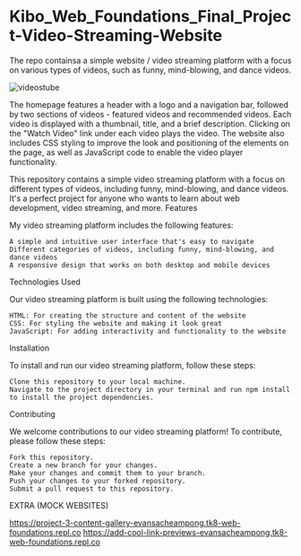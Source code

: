 # Kibo_Web_Foundations_Final_Project-Video-Streaming-Website
The repo containsa a simple website / video streaming platform with a focus on various types of videos, such as funny, mind-blowing, and dance videos.

![videostube](https://user-images.githubusercontent.com/102630199/226752628-cf2b1721-2350-4686-8392-b3d58fb2da67.jpg)


The homepage features a header with a logo and a navigation bar, followed by two sections of videos - featured videos and recommended videos. Each video is displayed with a thumbnail, title, and a brief description. Clicking on the "Watch Video" link under each video plays the video. The website also includes CSS styling to improve the look and positioning of the elements on the page, as well as JavaScript code to enable the video player functionality.

This repository contains a simple video streaming platform with a focus on different types of videos, including funny, mind-blowing, and dance videos. It's a perfect project for anyone who wants to learn about web development, video streaming, and more.
Features

My video streaming platform includes the following features:

    A simple and intuitive user interface that's easy to navigate
    Different categories of videos, including funny, mind-blowing, and dance videos
    A responsive design that works on both desktop and mobile devices

Technologies Used

Our video streaming platform is built using the following technologies:

    HTML: For creating the structure and content of the website
    CSS: For styling the website and making it look great
    JavaScript: For adding interactivity and functionality to the website

Installation

To install and run our video streaming platform, follow these steps:

    Clone this repository to your local machine.
    Navigate to the project directory in your terminal and run npm install to install the project dependencies.

Contributing

We welcome contributions to our video streaming platform! To contribute, please follow these steps:

    Fork this repository.
    Create a new branch for your changes.
    Make your changes and commit them to your branch.
    Push your changes to your forked repository.
    Submit a pull request to this repository.
    
 EXTRA (MOCK WEBSITES)
 
 https://project-3-content-gallery-evansacheampong.tk8-web-foundations.repl.co
 https://add-cool-link-previews-evansacheampong.tk8-web-foundations.repl.co
